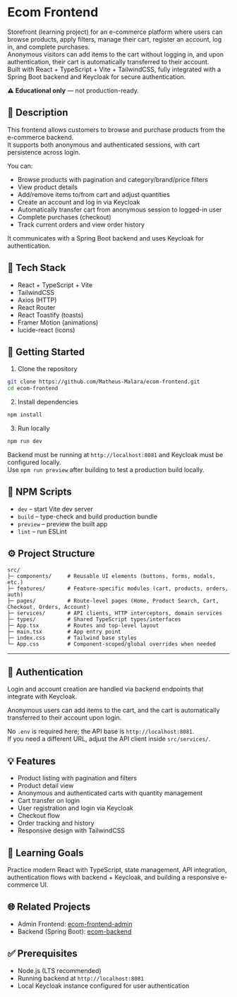 # Ecom Frontend

Storefront (learning project) for an e-commerce platform where users can browse products, apply filters, manage their cart, register an account, log in, and complete purchases.  
Anonymous visitors can add items to the cart without logging in, and upon authentication, their cart is automatically transferred to their account.  
Built with React + TypeScript + Vite + TailwindCSS, fully integrated with a Spring Boot backend and Keycloak for secure authentication.

⚠️ **Educational only** — not production-ready.

## 📌 Description

This frontend allows customers to browse and purchase products from the e-commerce backend.  
It supports both anonymous and authenticated sessions, with cart persistence across login.

You can:
- Browse products with pagination and category/brand/price filters
- View product details
- Add/remove items to/from cart and adjust quantities
- Create an account and log in via Keycloak
- Automatically transfer cart from anonymous session to logged-in user
- Complete purchases (checkout)
- Track current orders and view order history

It communicates with a Spring Boot backend and uses Keycloak for authentication.

## 🧰 Tech Stack
- React + TypeScript + Vite
- TailwindCSS
- Axios (HTTP)
- React Router
- React Toastify (toasts)
- Framer Motion (animations)
- lucide-react (icons)

## 🚀 Getting Started

1) Clone the repository

```bash
git clone https://github.com/Matheus-Malara/ecom-frontend.git
cd ecom-frontend
```

2) Install dependencies

```bash
npm install
```

3) Run locally

```bash
npm run dev
```

Backend must be running at `http://localhost:8081` and Keycloak must be configured locally.  
Use `npm run preview` after building to test a production build locally.

## 🔧 NPM Scripts
- `dev` – start Vite dev server
- `build` – type-check and build production bundle
- `preview` – preview the built app
- `lint` – run ESLint

## ⚙️ Project Structure

```
src/
├─ components/     # Reusable UI elements (buttons, forms, modals, etc.)
├─ features/       # Feature-specific modules (cart, products, orders, auth)
├─ pages/          # Route-level pages (Home, Product Search, Cart, Checkout, Orders, Account)
├─ services/       # API clients, HTTP interceptors, domain services
├─ types/          # Shared TypeScript types/interfaces
├─ App.tsx         # Routes and top-level layout
├─ main.tsx        # App entry point
├─ index.css       # Tailwind base styles
└─ App.css         # Component-scoped/global overrides when needed
```

---

## 🔐 Authentication
Login and account creation are handled via backend endpoints that integrate with Keycloak.

Anonymous users can add items to the cart, and the cart is automatically transferred to their account upon login.

No `.env` is required here; the API base is `http://localhost:8081`.  
If you need a different URL, adjust the API client inside `src/services/`.

## 💡 Features
- Product listing with pagination and filters
- Product detail view
- Anonymous and authenticated carts with quantity management
- Cart transfer on login
- User registration and login via Keycloak
- Checkout flow
- Order tracking and history
- Responsive design with TailwindCSS

## 🧠 Learning Goals
Practice modern React with TypeScript, state management, API integration, authentication flows with backend + Keycloak, and building a responsive e-commerce UI.

## 🌐 Related Projects
- Admin Frontend: [ecom-frontend-admin](https://github.com/Matheus-Malara/ecom-frontend-admin)
- Backend (Spring Boot): [ecom-backend](https://github.com/Matheus-Malara/ecom-backend)

## ✅ Prerequisites
- Node.js (LTS recommended)
- Running backend at `http://localhost:8081`
- Local Keycloak instance configured for user authentication
